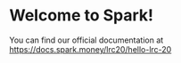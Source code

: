 # Welcome to Spark!
You can find our official documentation at https://docs.spark.money/lrc20/hello-lrc-20